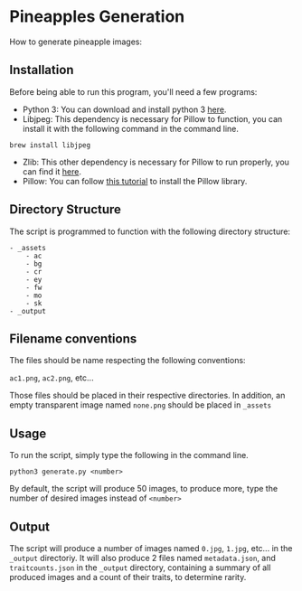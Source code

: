 # Pineapples Generation

How to generate pineapple images:

## Installation

Before being able to run this program, you'll need a few programs:

- Python 3: You can download and install python 3 [here][1].
- Libjpeg: This dependency is necessary for Pillow to function, you can install it with the following command in the command line.

```
brew install libjpeg
```

- Zlib: This other dependency is necessary for Pillow to run properly, you can find it [here][2].
- Pillow: You can follow [this tutorial][4] to install the Pillow library.

[1]: https://www.python.org/downloads/ "Python download page"
[2]: https://www.zlib.net/ "Zlib website"
[4]: https://pillow.readthedocs.io/en/stable/installation.html#basic-installation "Commands to install the Pillow library"

## Directory Structure

The script is programmed to function with the following directory structure:

```
- _assets
	- ac
	- bg
	- cr
	- ey
	- fw
	- mo
	- sk
- _output
```

## Filename conventions

The files should be name respecting the following conventions:

`ac1.png`, `ac2.png`, etc...

Those files should be placed in their respective directories.
In addition, an empty transparent image named `none.png` should be placed in `_assets`

## Usage

To run the script, simply type the following in the command line.
```
python3 generate.py <number>
```

By default, the script will produce 50 images, to produce more, type the number of desired images instead of `<number>`

## Output

The script will produce a number of images named `0.jpg`, `1.jpg`, etc... in the `_output` directoriy.
It will also produce 2 files named `metadata.json`, and `traitcounts.json` in the `_output` directory, containing a summary of all produced images and a count of their traits, to determine rarity.
